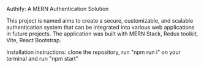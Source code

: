 Authify: A MERN Authentication Solution

This project is named aims to create a secure, customizable, and scalable authentication system 
that can be integrated into various web applications in future projects.
The application was built with MERN Stack, Redux toolkit, Vite, React Bootstrap.

Installation instructions: clone the repository, run "npm run i" on your terminal and run "npm start"

